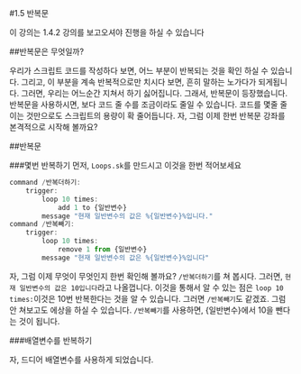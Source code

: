 #1.5 반복문

이 강의는 1.4.2 강의를 보고오셔야 진행을 하실 수 있습니다

##반복문은 무엇일까?

우리가 스크립트 코드를 작성하다 보면, 어느 부분이 반복되는 것을 확인 하실 수 있습니다. 그리고, 이 부분을 계속 반복적으로만 치시다 보면, 흔히 말하는 노가다가 되게됩니다. 그러면, 우리는 어느순간 지쳐서 하기 싫어집니다. 그래서, 반복문이 등장했습니다. 반복문을 사용하시면, 보다 코드 줄 수를 조금이라도 줄일 수 있습니다. 코드를 몇줄 줄이는 것만으로도 스크립트의 용량이 확 줄어듭니다. 자, 그럼 이제 한번 반복문 강좌를 본격적으로 시작해 볼까요?

##반복문

###몇번 반복하기
먼저, `Loops.sk`를 만드시고 이것을 한번 적어보세요
```JavaScript
command /반복더하기:
    trigger:
        loop 10 times:
            add 1 to {일반변수}
        message "현재 일반변수의 값은 %{일반변수}%입니다."
command /반복빼기:
    trigger:
        loop 10 times:
            remove 1 from {일반변수}
        message "현재 일반변수의 값은 %{일반변수}%입니다"
```
자, 그럼 이제 무엇이 무엇인지 한번 확인해 볼까요? `/반복더하기`를 쳐 봅시다. 그러면, `현재 일반변수의 값은 10입니다`라고 나올껍니다. 이것을 통해서 알 수 있는 점은 `loop 10 times:`이것은 10번 반복한다는 것을 알 수 있습니다. 그러면 `/반복빼기`도 같겠죠. 그럼 안 쳐보고도 에상을 하실 수 있습니다. `/반복빼기`를 사용하면, {일반변수}에서 10을 뺀다는 것이 됩니다.

###배열변수를 반복하기

자, 드디어 배열변수를 사용하게 되었습니다. 